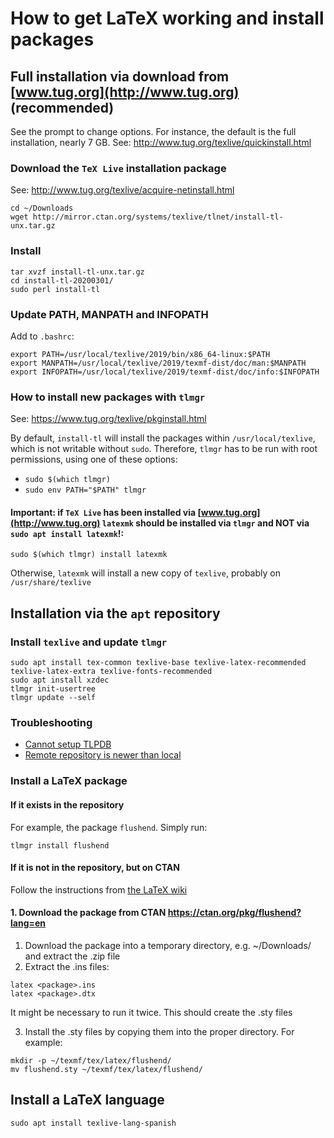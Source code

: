 # How to get LaTeX working and install packages

## Full installation via download from [www.tug.org](http://www.tug.org) (recommended)
See the prompt to change options. For instance, the default is the full installation, nearly 7 GB.
See: http://www.tug.org/texlive/quickinstall.html 

### Download the `TeX Live` installation package
See: http://www.tug.org/texlive/acquire-netinstall.html
```
cd ~/Downloads
wget http://mirror.ctan.org/systems/texlive/tlnet/install-tl-unx.tar.gz
```

### Install
```
tar xvzf install-tl-unx.tar.gz
cd install-tl-20200301/
sudo perl install-tl
```

### Update PATH, MANPATH and INFOPATH
Add to `.bashrc`:
```
export PATH=/usr/local/texlive/2019/bin/x86_64-linux:$PATH
export MANPATH=/usr/local/texlive/2019/texmf-dist/doc/man:$MANPATH
export INFOPATH=/usr/local/texlive/2019/texmf-dist/doc/info:$INFOPATH
``` 
### How to install new packages with `tlmgr`
See: https://www.tug.org/texlive/pkginstall.html

By default, `install-tl` will install the packages within `/usr/local/texlive`, which is not writable without `sudo`. Therefore, `tlmgr` has to be run with root permissions, using one of these options:

* `sudo $(which tlmgr)`
* `sudo env PATH="$PATH" tlmgr`

#### Important: if `TeX Live` has been installed via [www.tug.org](http://www.tug.org) `latexmk` should be installed via `tlmgr` and NOT via `sudo apt install latexmk`!:

```
sudo $(which tlmgr) install latexmk
```

Otherwise, `latexmk` will install a new copy of `texlive`, probably on `/usr/share/texlive`

## Installation via the `apt` repository

### Install `texlive` and update `tlmgr`
```
sudo apt install tex-common texlive-base texlive-latex-recommended texlive-latex-extra texlive-fonts-recommended 
sudo apt install xzdec
tlmgr init-usertree
tlmgr update --self
```

### Troubleshooting
* [Cannot setup TLPDB](https://tex.stackexchange.com/questions/137428/tlmgr-cannot-setup-tlpdb)
* [Remote repository is newer than local](https://tex.stackexchange.com/questions/429714/tlmgr-remote-repository-is-newer-than-local-2017-2018)

### Install a LaTeX package

#### If it exists in the repository
For example, the package `flushend`. Simply run:
```
tlmgr install flushend
```

#### If it is not in the repository, but on CTAN
Follow the instructions from [the LaTeX wiki](https://en.wikibooks.org/wiki/LaTeX/Installing_Extra_Packages)

#### 1. Download the package from CTAN https://ctan.org/pkg/flushend?lang=en
1. Download the package into a temporary directory, e.g. ~/Downloads/ and extract the .zip file
2. Extract the .ins files: 
```
latex <package>.ins
latex <package>.dtx
```
It might be necessary to run it twice. This should create the .sty files

3. Install the .sty files by copying them into the proper directory. For example:
```
mkdir -p ~/texmf/tex/latex/flushend/
mv flushend.sty ~/texmf/tex/latex/flushend/
```

## Install a LaTeX language
```
sudo apt install texlive-lang-spanish
```
